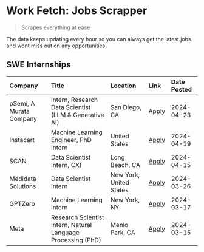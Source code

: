 # Work Fetch: Jobs Scrapper
> Scrapes everything at ease

The data keeps updating every hour so you can always get the latest jobs and wont miss out on any opportunities.

## SWE Internships
<!--START_SECTION:workfetch-->
| Company                 | Title                                                        | Location                | Link                                                                                                                                                                                                                                                                             | Date Posted   |
|:------------------------|:-------------------------------------------------------------|:------------------------|:---------------------------------------------------------------------------------------------------------------------------------------------------------------------------------------------------------------------------------------------------------------------------------|:--------------|
| pSemi, A Murata Company | Intern, Research Data Scientist (LLM & Generative AI)        | San Diego, CA           | [Apply](https://www.linkedin.com/jobs/view/intern-research-data-scientist-llm-generative-ai-at-psemi-a-murata-company-3887074168?position=4&pageNum=0&refId=xflfltRS4SiV9xbLTGoTiw%3D%3D&trackingId=%2B%2BQ8mxQUApCpGyFjmt%2BD2w%3D%3D&trk=public_jobs_jserp-result_search-card) | 2024-04-23    |
| Instacart               | Machine Learning Engineer, PhD Intern                        | United States           | [Apply](https://www.linkedin.com/jobs/view/machine-learning-engineer-phd-intern-at-instacart-3901991739?position=2&pageNum=0&refId=xflfltRS4SiV9xbLTGoTiw%3D%3D&trackingId=t3vZXXYc3nD5dq%2F9AaSMxg%3D%3D&trk=public_jobs_jserp-result_search-card)                              | 2024-04-19    |
| SCAN                    | Data Scientist Intern, CXI                                   | Long Beach, CA          | [Apply](https://www.linkedin.com/jobs/view/data-scientist-intern-cxi-at-scan-3899690492?position=9&pageNum=0&refId=xflfltRS4SiV9xbLTGoTiw%3D%3D&trackingId=cI6eUTejgtUhdRNQa1gk%2Fw%3D%3D&trk=public_jobs_jserp-result_search-card)                                              | 2024-04-15    |
| Medidata Solutions      | Data Scientist Intern                                        | New York, United States | [Apply](https://www.linkedin.com/jobs/view/data-scientist-intern-at-medidata-solutions-3810253704?position=8&pageNum=0&refId=xflfltRS4SiV9xbLTGoTiw%3D%3D&trackingId=s4J2JTaOFQrEejUvyemEIA%3D%3D&trk=public_jobs_jserp-result_search-card)                                      | 2024-03-26    |
| GPTZero                 | Machine Learning Intern                                      | New York, NY            | [Apply](https://www.linkedin.com/jobs/view/machine-learning-intern-at-gptzero-3860723963?position=7&pageNum=0&refId=xflfltRS4SiV9xbLTGoTiw%3D%3D&trackingId=9kPp1puiQu6pzQ3dqBvLPA%3D%3D&trk=public_jobs_jserp-result_search-card)                                               | 2024-03-17    |
| Meta                    | Research Scientist Intern, Natural Language Processing (PhD) | Menlo Park, CA          | [Apply](https://www.linkedin.com/jobs/view/research-scientist-intern-natural-language-processing-phd-at-meta-3858718375?position=10&pageNum=0&refId=xflfltRS4SiV9xbLTGoTiw%3D%3D&trackingId=Cegr1TDnI0Hb16il4P%2FuvQ%3D%3D&trk=public_jobs_jserp-result_search-card)             | 2024-03-15    |
<!--END_SECTION:workfetch-->
